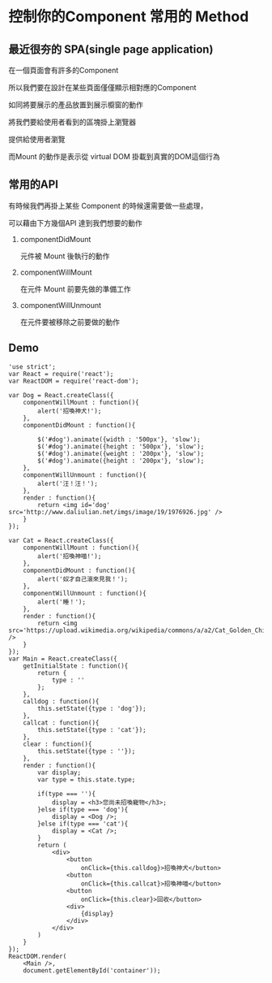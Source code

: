 # 控制你的Component 常用的 Method

## 最近很夯的 SPA(single page application)

在一個頁面會有許多的Component

所以我們要在設計在某些頁面僅僅顯示相對應的Component

如同將要展示的產品放置到展示櫥窗的動作

將我們要給使用者看到的區塊掛上瀏覽器

提供給使用者瀏覽

而Mount 的動作是表示從 virtual DOM 掛載到真實的DOM這個行為

## 常用的API

有時候我們再掛上某些 Component 的時候還需要做一些處理，

可以藉由下方幾個API 達到我們想要的動作

1. componentDidMount

    元件被 Mount 後執行的動作

2. componentWillMount

    在元件 Mount 前要先做的準備工作

3. componentWillUnmount

    在元件要被移除之前要做的動作

## Demo

    'use strict';
    var React = require('react');
    var ReactDOM = require('react-dom');

    var Dog = React.createClass({
        componentWillMount : function(){
            alert('招喚神犬!');
        },
        componentDidMount : function(){

            $('#dog').animate({width : '500px'}, 'slow');
            $('#dog').animate({height : '500px'}, 'slow');
            $('#dog').animate({weight : '200px'}, 'slow');
            $('#dog').animate({height : '200px'}, 'slow');
        },
        componentWillUnmount : function(){
            alert('汪！汪！');
        },
        render : function(){
            return <img id='dog' src='http://www.daliulian.net/imgs/image/19/1976926.jpg' />
        }
    });

    var Cat = React.createClass({
        componentWillMount : function(){
            alert('招喚神喵!');
        },
        componentDidMount : function(){
            alert('奴才自己滾來見我！');
        },
        componentWillUnmount : function(){
            alert('睡！');
        },
        render : function(){
            return <img src='https://upload.wikimedia.org/wikipedia/commons/a/a2/Cat_Golden_Chinchilla.jpg' />
        }
    });
    var Main = React.createClass({
        getInitialState : function(){
            return {
                type : ''
            };
        },
        calldog : function(){
            this.setState({type : 'dog'});
        },
        callcat : function(){
            this.setState({type : 'cat'});
        },
        clear : function(){
            this.setState({type : ''});
        },
        render : function(){
            var display;
            var type = this.state.type;

            if(type === ''){
                display = <h3>您尚未招喚寵物</h3>;
            }else if(type === 'dog'){
                display = <Dog />;
            }else if(type === 'cat'){
                display = <Cat />;
            }
            return (
                <div>
                    <button
                        onClick={this.calldog}>招喚神犬</button>
                    <button
                        onClick={this.callcat}>招喚神喵</button>
                    <button
                        onClick={this.clear}>回收</button>
                    <div>
                        {display}
                    </div>
                </div>
            )
        }
    });
    ReactDOM.render(
        <Main />,
        document.getElementById('container'));
